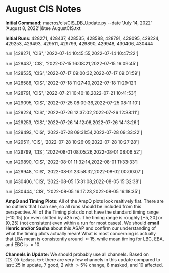 # August CIS Notes

**Initial Command**: macros/cis/CIS_DB_Update.py --date 'July 14, 2022' 'August 8, 2022'|&tee AugustCIS.txt

**Initial Runs**: 428271, 428437, 428535, 428588, 428791, 429095, 429224, 429253, 429493, 429511, 429799, 429890, 429948, 430406, 430444

run  [428271, 'CIS', '2022-07-14 10:45:55,2022-07-14 10:47:22']

run  [428437, 'CIS', '2022-07-15 16:08:21,2022-07-15 16:09:45']

run  [428535, 'CIS', '2022-07-17 09:00:32,2022-07-17 09:01:59']

run  [428588, 'CIS', '2022-07-18 11:27:40,2022-07-18 11:29:12']

run  [428791, 'CIS', '2022-07-21 10:40:18,2022-07-21 10:41:53']

run  [429095, 'CIS', '2022-07-25 08:09:36,2022-07-25 08:11:10']

run  [429224, 'CIS', '2022-07-26 12:37:02,2022-07-26 12:38:11']

run  [429253, 'CIS', '2022-07-26 14:12:08,2022-07-26 14:13:26']

run  [429493, 'CIS', '2022-07-28 09:31:54,2022-07-28 09:33:22']

run  [429511, 'CIS', '2022-07-28 10:26:09,2022-07-28 10:27:28']

run  [429799, 'CIS', '2022-08-01 08:05:26,2022-08-01 08:06:52']

run  [429890, 'CIS', '2022-08-01 11:32:14,2022-08-01 11:33:33']

run  [429948, 'CIS', '2022-08-01 23:58:32,2022-08-02 00:00:07']

run  [430406, 'CIS', '2022-08-05 15:31:08,2022-08-05 15:32:38']

run  [430444, 'CIS', '2022-08-05 16:17:23,2022-08-05 16:18:35']

**AmpQ and Timing Plots:**
All of the AmpQ plots look realtively flat. There are no outliers that I can see, so all runs should be included from this perspective.
All of the Timing plots do not have the standard timing range $[-10,15]$ (or even shifted by $\pm25$ ns). The timing range is roughly $[-5,20]$ or $[0,25]$ (not consistent even within a run for most cases). We should **email Henric and/or Sasha** about this ASAP and confirm our understanding of what the timing plots actually mean! What is most concerning is actually that LBA mean is consistently around $\approx15$, while mean timing for LBC, EBA, and EBC is $\approx10$.

**Channels in Update:** We should probably use all channels. Based on `CIS_DB_Update.txt` there are very few channels in this update compared to last: 25 in update, 7 good, 2 with $>5\%$ change, 8 masked, and 10 affected.
